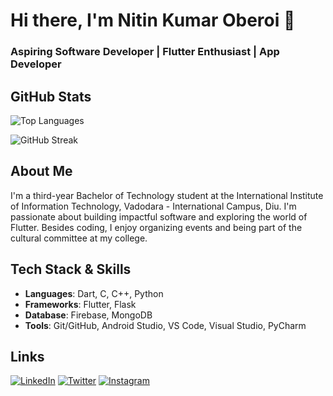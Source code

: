 # Hi there, I'm Nitin Kumar Oberoi 👋
### Aspiring Software Developer | Flutter Enthusiast | App Developer

## GitHub Stats

<!-- ![Your Name's GitHub stats](https://github-readme-stats.vercel.app/api?username=nitinkoberoii&show_icons=true&theme=radical) -->

![Top Languages](https://github-readme-stats.vercel.app/api/top-langs/?username=nitinkoberoii&layout=compact&theme=radical)

![GitHub Streak](https://github-readme-streak-stats.herokuapp.com/?user=nitinkoberoii&theme=radical)

<!-- ![GitHub Trophies](https://github-profile-trophy.vercel.app/?username=nitinkoberoii&theme=radical) -->

## About Me
I'm a third-year Bachelor of Technology student at the International Institute of Information Technology, Vadodara - International Campus, Diu. I'm passionate about building impactful software and exploring the world of Flutter. Besides coding, I enjoy organizing events and being part of the cultural committee at my college.

## Tech Stack & Skills
- **Languages**: Dart, C, C++, Python
- **Frameworks**: Flutter, Flask
- **Database**: Firebase, MongoDB
- **Tools**: Git/GitHub, Android Studio, VS Code, Visual Studio, PyCharm

<!-- ## Featured Projects
### [DiscussIt](https://github.com/nitinkoberoii/DiscussIt)
DiscussIt is a responsive reddit clone built on my journey to learn full stack App-Development using Flutter and Firebase.

### [Zoom Clone](https://github.com/nitinkoberoii/Zoom-Clone)
Zoom-Clone is a clone built on my journey to learn full stack App-Development using Flutter and Firebase. -->

## Links

[![LinkedIn](https://img.shields.io/badge/LinkedIn-0077B5?style=for-the-badge&logo=linkedin&logoColor=white)](https://www.linkedin.com/in/nitin-kumar-oberoi-169136261/)
[![Twitter](https://img.shields.io/badge/Twitter-1DA1F2?style=for-the-badge&logo=twitter&logoColor=white)](https://twitter.com/nitinkoberoii)
[![Instagram](https://img.shields.io/badge/Instagram-E4405F?style=for-the-badge&logo=instagram&logoColor=white)](https://www.instagram.com/nitinkoberoii/)


<!---
nitinkoberoii/nitinkoberoii is a ✨ special ✨ repository because its `README.md` (this file) appears on your GitHub profile.
You can click the Preview link to take a look at your changes.
--->
